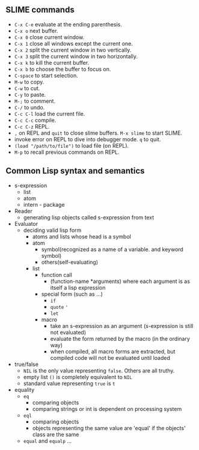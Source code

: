 ## SLIME commands
- `C-x C-e` evaluate at the ending parenthesis.
- `C-x o` next buffer.
- `C-x 0` close current window.
- `C-x 1` close all windows except the current one.
- `C-x 2` split the current window in two vertically.
- `C-x 3` split the current window in two horizontally.
- `C-x k` to kill the current buffer.
- `C-x b` to choose the buffer to focus on.
- `C-space` to start selection.
- `M-w` to copy.
- `C-w` to cut.
- `C-y` to paste.
- `M-;` to comment.
- `C-/` to undo.
- `C-c C-l` load the current file.
- `C-c C-c` compile.
- `C-c C-z` REPL.
- `,` on REPL and `quit` to close slime buffers. `M-x slime` to start SLIME.
- invoke error on REPL to dive into debugger mode. `q` to quit.
- `(load "/path/to/file")` to load file (on REPL).
- `M-p` to recall previous commands on REPL.

## Common Lisp syntax and semantics
- s-expression
  - list
  - atom
  - intern - package
- Reader
  - generating lisp objects called s-expression from text
- Evaluator
  - deciding valid lisp form
    - atoms and lists whose head is a symbol
    - atom
      - symbol(recognized as a name of a variable. and keyword symbol)
      - others(self-evaluating)
    - list
      - function call
        - (function-name *arguments) where each argument is as itself a lisp expression
      - special form (such as ...)
        - `if`
        - `quote` `'`
        - `let`
      - macro
        - take an s-expression as an argument (s-expression is still not evaluated)
        - evaluate the form returned by the macro (in the ordinary way)
        - when compiled, all macro forms are extracted, but compiled code will not be evaluated until loaded
- true/false
  - `NIL` is the only value representing `false`. Others are all truthy.
  - empty list `()` is completely equivalent to `NIL`
  - standard value representing `true` is `t`
- equality
  - `eq`
    - comparing objects
    - comparing strings or int is dependent on processing system
  - `eql`
    - comparing objects
    - objects representing the same value are 'equal' if the objects' class are the same
  - `equal` and `equalp` ...
